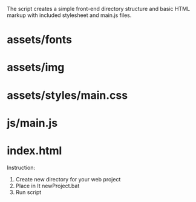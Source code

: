 The script creates a simple front-end directory structure and basic HTML markup with included stylesheet and main.js files.

# assets/fonts
# assets/img
# assets/styles/main.css
# js/main.js
# index.html

Instruction:
1. Create new directory for your web project
2. Place in It newProject.bat
3. Run script
